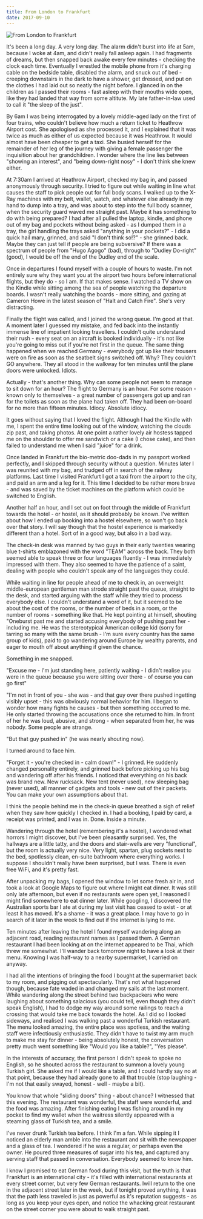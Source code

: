 ```yaml
---
title: From London to Frankfurt
date: 2017-09-10
---
```


![From London to Frankfurt](https://source.unsplash.com/03UCoidYvXw/1600x900)

It's been a long day. A very long day. The alarm didn't burst into life at 5am, because I woke at 4am, and didn't really fall asleep again. I had fragments of dreams, but then snapped back awake every few minutes - checking the clock each time. Eventually I wrestled the mobile phone from it's charging cable on the bedside table, disabled the alarm, and snuck out of bed - creeping downstairs in the dark to have a shower, get dressed, and put on the clothes I had laid out so neatly the night before. I glanced in on the children as I passed their rooms - fast asleep with their mouths wide open, like they had landed that way from some altitute. My late father-in-law used to call it "the sleep of the just".

By 6am I was being interrogated by a lovely middle-aged lady on the first of four trains, who couldn't believe how much a return ticket to Heathrow Airport cost. She apologised as she processed it, and I explained that it was twice as much as either of us expected because it was Heathrow. It would almost have been cheaper to get a taxi. She busied herself for the remainder of her leg of the journey with giving a female passenger the inquisition about her grandchildren. I wonder where the line lies between "showing an interest", and "being down-right nosy" - I don't think she knew either.

At 7:30am I arrived at Heathrow Airport, checked my bag in, and passed anonymously through security. I tried to figure out while waiting in line what causes the staff to pick people out for full body scans. I walked up to the X-Ray machines with my belt, wallet, watch, and whatever else already in my hand to dump into a tray, and was about to step into the full body scanner, when the security guard waved me straight past. Maybe it has something to do with being prepared? I had after all pulled the laptop, kindle, and phone out of my bag and pockets without being asked - as I dumped them in a tray, the girl handling the trays asked "anything in your pockets?" - I did a quick hail mary, grinned, and said "I don't think so!?" - she grinned back. Maybe they can just tell if people are being subversive? If there was a spectrum of people from "Hugo Agogo" (bad), through to "Dudley Do-right" (good), I would be off the end of the Dudley end of the scale.

Once in departures I found myself with a couple of hours to waste. I'm not entirely sure why they want you at the airport two hours before international flights, but they do - so I am. If that makes sense. I watched a TV show on the Kindle while sitting among the sea of people watching the departure boards. I wasn't really watching the boards - more sitting, and gazing at Cameron Howe in the latest season of "Halt and Catch Fire". She's very distracting.

Finally the flight was called, and I joined the wrong queue. I'm good at that. A moment later I guessed my mistake, and fed back into the instantly immense line of impatient looking travellers. I couldn't quite understand their rush - every seat on an aircraft is booked individually - it's not like you're going to miss out if you're not first in the queue. The same thing happened when we reached Germany - everybody got up like their trousers were on fire as soon as the seatbelt signs switched off. Why? They couldn't GO anywhere. They all stood in the walkway for ten minutes until the plane doors were unlocked. Idiots.

Actually - that's another thing. Why can some people not seem to manage to sit down for an hour? The flight to Germany is an hour. For some reason - known only to themselves - a great number of passengers got up and ran for the toilets as soon as the plane had taken off. They had been on-board for no more than fifteen minutes. Idiocy. Absolute idiocy.

It goes without saying that I loved the flight. Although I had the Kindle with me, I spent the entire time looking out of the window, watching the clouds zip past, and taking photos. At one point a rather lovely air hostess tapped me on the shoulder to offer me sandwich or a cake (I chose cake), and then failed to understand me when I said "juice" for a drink.

Once landed in Frankfurt the bio-metric doo-dads in my passport worked perfectly, and I skipped through security without a question. Minutes later I was reunited with my bag, and trudged off in search of the railway platforms. Last time I visited Frankfurt I got a taxi from the airport to the city, and paid an arm and a leg for it. This time I decided to be rather more brave - and was saved by the ticket machines on the platform which could be switched to English.

Another half an hour, and I set out on foot through the middle of Frankfurt towards the hotel - or hostel, as it should probably be known. I've written about how I ended up booking into a hostel elsewhere, so won't go back over that story. I will say though that the hostel experience is markedly different than a hotel. Sort of in a good way, but also in a bad way.

The check-in desk was manned by two guys in their early twenties wearing blue t-shirts emblazoned with the word "TEAM" across the back. They both seemed able to speak three or four languages fluently - I was immediately impressed with them. They also seemed to have the patience of a saint, dealing with people who couldn't speak any of the languages they could.

While waiting in line for people ahead of me to check in, an overweight middle-european gentleman man strode straight past the queue, straight to the desk, and started arguing with the staff while they tried to process everybody else. I couldn't understand a word of it, but it seemed to be about the cost of the rooms, or the number of beds in a room, or the number of rooms - something like that. He kept pointing at himself, shouting "Oneburst past me and started accusing everybody of pushing past her - including me. He was the stereotypical American college kid (sorry for tarring so many with the same brush - I'm sure every country has the same group of kids), paid to go wandering around Europe by wealthy parents, and eager to mouth off about anything if given the chance.

Something in me snapped.

"Excuse me - I'm just standing here, patiently waiting - I didn't realise you were in the queue because you were sitting over there - of course you can go first"

"I'm not in front of you - she was - and that guy over there pushed ingetting visibly upset - this was obviously normal behavior for him. I began to wonder how many fights he causes - but then something occurred to me. He only started throwing the accusations once she returned to him. In front of her he was loud, abusive, and strong - when separated from her, he was nobody. Some people are strange.

"But that guy pushed in" (he was nearly shouting now).

I turned around to face him.

"Forget it - you're checked in - calm down!" - I grinned. He suddenly changed personality entirely, and grinned back before picking up his bag and wandering off after his friends. I noticed that everything on his back was brand new. New rucksack. New tent (never used), new sleeping bag (never used), all manner of gadgets and tools - new out of their packets. You can make your own assumptions about that.

I think the people behind me in the check-in queue breathed a sigh of relief when they saw how quickly I checked in. I had a booking, I paid by card, a receipt was printed, and I was in. Done. Inside a minute.

Wandering through the hotel (remembering it's a hostel), I wondered what horrors I might discover, but I've been pleasantly surprised. Yes, the hallways are a little tatty, and the doors and stair-wells are very "functional", but the room is actually very nice. Very light, spartan, plug sockets next to the bed, spotlessly clean, en-suite bathroom where everything works. I suppose I shouldn't really have been surprised, but I was. There is even free WiFi, and it's pretty fast.

After unpacking my bags, I opened the window to let some fresh air in, and took a look at Google Maps to figure out where I might eat dinner. It was still only late afternoon, but even if no restaurants were open yet, I reasoned I might find somewhere to eat dinner later. While googling, I discovered the Australian sports bar I ate at during my last visit has ceased to exist - or at least it has moved. It's a shame - it was a great place. I may have to go in search of it later in the week to find out if the internet is lying to me.

Ten minutes after leaving the hotel I found myself wandering along an adjacent road, reading restaurant names as I passed them. A German restaurant I had been looking at on the internet appeared to be Thai, which threw me somewhat. I'll wander back tomorrow night to have a look at their menu. Knowing I was half-way to a nearby supermarket, I carried on anyway.

I had all the intentions of bringing the food I bought at the supermarket back to my room, and pigging out spectacularly. That's not what happened though, because fate waded in and changed my sails at the last moment. While wandering along the street behind two backpackers who were laughing about something salacious (you could tell, even though they didn't speak English), I had to dodge my way around some railings to reach a crossing that would take me back towards the hotel. As I did so I looked sideways, and realised I was walking past a wonderful Turkish restaurant. The menu looked amazing, the entire place was spotless, and the waiting staff were infectiously enthusiastic. They didn't have to twist my arm much to make me stay for dinner - being absolutely honest, the conversation pretty much went something like "Would you like a table?", "Yes please".

In the interests of accuracy, the first person I didn't speak to spoke no English, so he shouted across the restaurant to summon a lovely young Turkish girl. She asked me if I would like a table, and I could hardly say no at that point, because they had already gone to all that trouble (stop laughing - I'm not that easily swayed, honest - well - maybe a bit).

You know that whole "sliding doors" thing - about chance? I witnessed that this evening. The restaurant was wonderful, the staff were wonderful, and the food was amazing. After finishing eating I was fishing around in my pocket to find my wallet when the waitress silently appeared with a steaming glass of Turkish tea, and a smile.

I've never drunk Turkish tea before. I think I'm a fan. While sipping it I noticed an elderly man amble into the restaurant and sit with the newspaper and a glass of tea. I wondered if he was a regular, or perhaps even the owner. He poured three measures of sugar into his tea, and captured any serving staff that passed in conversation. Everybody seemed to know him.

I know I promised to eat German food during this visit, but the truth is that Frankfurt is an international city - it's filled with international restaurants at every street corner, but very few German restaurants. Iwill return to the one in the adjacent street later in the week, but if tonight proved anything, it was that the path less traveled is just as powerful as it's reputation suggests - as long as you keep your eyes open, and notice the whacking great restaurant on the street corner you were about to walk straight past.